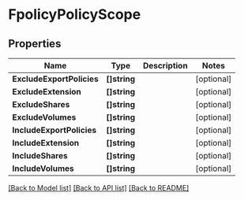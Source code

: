 # FpolicyPolicyScope

## Properties

Name | Type | Description | Notes
------------ | ------------- | ------------- | -------------
**ExcludeExportPolicies** | **[]string** |  | [optional] 
**ExcludeExtension** | **[]string** |  | [optional] 
**ExcludeShares** | **[]string** |  | [optional] 
**ExcludeVolumes** | **[]string** |  | [optional] 
**IncludeExportPolicies** | **[]string** |  | [optional] 
**IncludeExtension** | **[]string** |  | [optional] 
**IncludeShares** | **[]string** |  | [optional] 
**IncludeVolumes** | **[]string** |  | [optional] 

[[Back to Model list]](../README.md#documentation-for-models) [[Back to API list]](../README.md#documentation-for-api-endpoints) [[Back to README]](../README.md)



